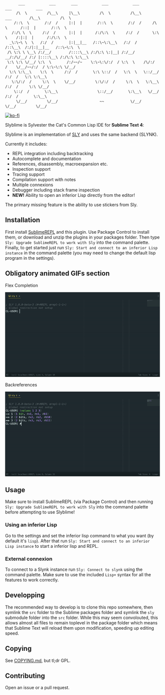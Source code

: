 ```
      ___           ___       ___           ___           ___                   ___           ___     
     /\  \         /\__\     |\__\         /\  \         /\__\      ___        /\__\         /\  \    
    /::\  \       /:/  /     |:|  |       /::\  \       /:/  /     /\  \      /::|  |       /::\  \   
   /:/\ \  \     /:/  /      |:|  |      /:/\:\  \     /:/  /      \:\  \    /:|:|  |      /:/\:\  \  
  _\:\~\ \  \   /:/  /       |:|__|__   /::\~\:\__\   /:/  /       /::\__\  /:/|:|__|__   /::\~\:\  \ 
 /\ \:\ \ \__\ /:/__/        /::::\__\ /:/\:\ \:|__| /:/__/     __/:/\/__/ /:/ |::::\__\ /:/\:\ \:\__\
 \:\ \:\ \/__/ \:\  \       /:/~~/~    \:\~\:\/:/  / \:\  \    /\/:/  /    \/__/~~/:/  / \:\~\:\ \/__/
  \:\ \:\__\    \:\  \     /:/  /       \:\ \::/  /   \:\  \   \::/__/           /:/  /   \:\ \:\__\  
   \:\/:/  /     \:\  \    \/__/         \:\/:/  /     \:\  \   \:\__\          /:/  /     \:\ \/__/  
    \::/  /       \:\__\                  \::/__/       \:\__\   \/__/         /:/  /       \:\__\    
     \/__/         \/__/                   ~~            \/__/                 \/__/         \/__/    

```

[![ko-fi](https://www.ko-fi.com/img/githubbutton_sm.svg)](https://ko-fi.com/U7U11ZLB8)

Slyblime is Sylvester the Cat's Common Lisp IDE for **Sublime Text 4**:

Slyblime is an implementation of [SLY](https://github.com/joaotavora/sly) and uses the same backend (SLYNK). 

Currently it includes:

* REPL integration including backtracking
* Autocomplete and documentation
* References, disassembly, macroexpansion etc.
* Inspection support
* Tracing support
* Compilation support with notes
* Multiple connexions
* Debugger including stack frame inspection
* **NEW!** Ability to open an inferior Lisp directly from the editor!

The primary missing feature is the ability to use stickers from Sly.

## Installation
First install [SublimeREPL](https://github.com/wuub/SublimeREPL) and this plugin.
Use Package Control to install them, or download and unzip the plugins in your packages folder.
Then type `Sly: Upgrade SublimeREPL to work with Sly` into the command palette.
Finally, to get started just run `Sly: Start and connect to an inferior Lisp instance` in the command palette (you may need to change the default lisp program in the settings).

## Obligatory animated GIFs section
Flex Completion

![Flex Completion](./docs/animations/completion.gif)

Backreferences

![Backreferences](./docs/animations/backreference.gif)

## Usage
Make sure to install SublimeREPL (via Package Control) and then running `Sly: Upgrade SublimeREPL to work with Sly` into the command palette before attempting to use Slyblime!

### Using an inferior Lisp

Go to the settings and set the inferior lisp command to what you want (by default it's `lisp`).
After that run `Sly: Start and connect to an inferior Lisp instance` to start a inferior lisp and REPL.

### External connexion
To connect to a Slynk instance run `Sly: Connect to slynk` using the command palette.
Make sure to use the included `Lisp+` syntax for all the features to work correctly.

## Developping

The recommended way to develop is to clone this repo somewhere, then symlink the `src` folder to the Sublime packages folder and symlink the `sly` submodule folder into the `src` folder. While this may seem convolouted, this allows almost all files to remain toplevel in the package folder which means that Sublime Text will reload them upon modification, speeding up editing speed.

## Copying

See [COPYING.md](COPYING.md), but tl;dr GPL.

## Contributing

Open an issue or a pull request.

